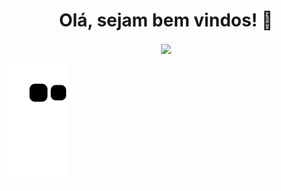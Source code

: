 

<!--
**deividinacio/deividinacio** is a ✨ _special_ ✨ repository because its `README.md` (this file) appears on your GitHub profile.

Here are some ideas to get you started:

- 🔭 I’m currently working on ...
- 🌱 I’m currently learning ...
- 👯 I’m looking to collaborate on ...
- 🤔 I’m looking for help with ...
- 💬 Ask me about ...
- 📫 How to reach me: ...
- 😄 Pronouns: ...
- ⚡ Fun fact: ...
-->

<h1 align="center">Olá, sejam bem vindos! 👋</h1>
<div>
    <p align="center"> 
      <img align="center" src="https://github-readme-stats.vercel.app/api?username=deividinacio&show_icons=true&theme=tokyonight" >
    </p>
</div>

  ![Snake animation](https://github.com/rafaballerini/rafaballerini/blob/output/github-contribution-grid-snake.svg)
